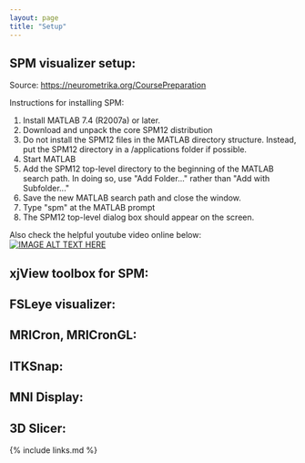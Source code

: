 ```yaml
---
layout: page
title: "Setup"
---
```



## SPM visualizer setup: 
Source: https://neurometrika.org/CoursePreparation

Instructions for installing SPM:
1. Install MATLAB 7.4 (R2007a) or later.
1. Download and unpack the core SPM12 distribution
1. Do not install the SPM12 files in the MATLAB directory structure. Instead, put the SPM12 directory in a /applications folder if possible.
1. Start MATLAB
1. Add the SPM12 top-level directory to the beginning of the MATLAB search path. In doing so, use "Add Folder..." rather than "Add with Subfolder..."
1. Save the new MATLAB search path and close the window.
1. Type "spm" at the MATLAB prompt
1. The SPM12 top-level dialog box should appear on the screen.

Also check the helpful youtube video online below: 
[![IMAGE ALT TEXT HERE](https://i.ytimg.com/vi/sbDi_HU8__Y/maxresdefault.jpg)](https://www.youtube.com/watch?v=f4CIcLyNTSw)


## xjView toolbox for SPM: 



## FSLeye visualizer: 

## MRICron, MRICronGL: 

## ITKSnap: 

## MNI Display: 

## 3D Slicer: 


{% include links.md %}
